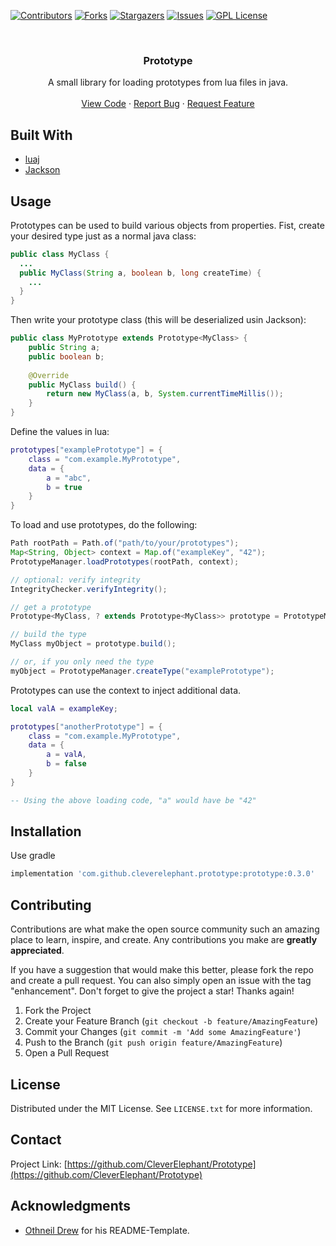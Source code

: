 [![Contributors][contributors-shield]][contributors-url]
[![Forks][forks-shield]][forks-url]
[![Stargazers][stars-shield]][stars-url]
[![Issues][issues-shield]][issues-url]
[![GPL License][license-shield]][license-url]



<!-- PROJECT LOGO -->
<br />
<div align="center">
<h3 align="center">Prototype</h3>

  <p align="center">
    A small library for loading prototypes from lua files in java.
    <!--<br />
    <a href="https://github.com/CleverElephant/Prototype/wiki"><strong>Explore the docs »</strong></a>-->
    <br />
    <br />
    <a href="https://github.com/CleverElephant/Prototype">View Code</a>
    ·
    <a href="https://github.com/CleverElephant/Prototype/issues">Report Bug</a>
    ·
    <a href="https://github.com/CleverElephant/Prototype/discussions">Request Feature</a>
  </p>
</div>

## Built With

* [luaj](https://github.com/luaj/luaj)
* [Jackson](https://github.com/FasterXML/jackson)

## Usage

Prototypes can be used to build various objects from properties.
Fist, create your desired type just as a normal java class:
```java
public class MyClass {
  ...
  public MyClass(String a, boolean b, long createTime) {
    ...
  }
}
```

Then write your prototype class (this will be deserialized usin Jackson):
```java
public class MyPrototype extends Prototype<MyClass> {
    public String a;
    public boolean b;
    
    @Override
    public MyClass build() {
        return new MyClass(a, b, System.currentTimeMillis());
    }
}
```

Define the values in lua:
```lua
prototypes["examplePrototype"] = {
    class = "com.example.MyPrototype",
    data = {
        a = "abc",
        b = true
    }
}
```

To load and use prototypes, do the following:
```java
Path rootPath = Path.of("path/to/your/prototypes");
Map<String, Object> context = Map.of("exampleKey", "42");
PrototypeManager.loadPrototypes(rootPath, context);

// optional: verify integrity
IntegrityChecker.verifyIntegrity();

// get a prototype
Prototype<MyClass, ? extends Prototype<MyClass>> prototype = PrototypeManager.getPrototype("examplePrototype");

// build the type
MyClass myObject = prototype.build();

// or, if you only need the type
myObject = PrototypeManager.createType("examplePrototype");
```

Prototypes can use the context to inject additional data.
```lua
local valA = exampleKey;

prototypes["anotherPrototype"] = {
    class = "com.example.MyPrototype",
    data = {
        a = valA,
        b = false
    }
}

-- Using the above loading code, "a" would have be "42"
```

<!--_For more examples, please refer to the [Documentation](https://example.com)_-->

## Installation

Use gradle
```gradle
implementation 'com.github.cleverelephant.prototype:prototype:0.3.0'
```

## Contributing

Contributions are what make the open source community such an amazing place to learn, inspire, and create. Any contributions you make are **greatly appreciated**.

If you have a suggestion that would make this better, please fork the repo and create a pull request. You can also simply open an issue with the tag "enhancement".
Don't forget to give the project a star! Thanks again!

1. Fork the Project
2. Create your Feature Branch (`git checkout -b feature/AmazingFeature`)
3. Commit your Changes (`git commit -m 'Add some AmazingFeature'`)
4. Push to the Branch (`git push origin feature/AmazingFeature`)
5. Open a Pull Request

## License

Distributed under the MIT License. See `LICENSE.txt` for more information.


## Contact

Project Link: [https://github.com/CleverElephant/Prototype](https://github.com/CleverElephant/Prototype)


## Acknowledgments

* [Othneil Drew](https://github.com/othneildrew/Best-README-Template) for his README-Template.

<!-- MARKDOWN LINKS & IMAGES -->
<!-- https://www.markdownguide.org/basic-syntax/#reference-style-links -->
[contributors-shield]: https://img.shields.io/github/contributors/CleverElephant/Prototype.svg?style=flat
[contributors-url]: https://github.com/CleverElephant/Prototype/graphs/contributors
[forks-shield]: https://img.shields.io/github/forks/CleverElephant/Prototype.svg?style=flat
[forks-url]: https://github.com/CleverElephant/Prototype/network/members
[stars-shield]: https://img.shields.io/github/stars/CleverElephant/Prototype.svg?style=flat
[stars-url]: https://github.com/CleverElephant/Prototype/stargazers
[issues-shield]: https://img.shields.io/github/issues/CleverElephant/Prototype.svg?style=flat
[issues-url]: https://github.com/CleverElephant/Prototype/issues
[license-shield]: https://img.shields.io/github/license/CleverElephant/Prototype.svg?style=flat
[license-url]: https://github.com/CleverElephant/Prototype/blob/master/LICENSE

